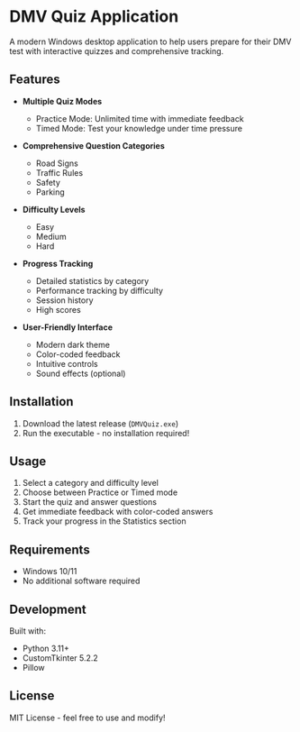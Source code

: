 # DMV Quiz Application

A modern Windows desktop application to help users prepare for their DMV test with interactive quizzes and comprehensive tracking.

## Features

- **Multiple Quiz Modes**
  - Practice Mode: Unlimited time with immediate feedback
  - Timed Mode: Test your knowledge under time pressure
  
- **Comprehensive Question Categories**
  - Road Signs
  - Traffic Rules
  - Safety
  - Parking

- **Difficulty Levels**
  - Easy
  - Medium
  - Hard

- **Progress Tracking**
  - Detailed statistics by category
  - Performance tracking by difficulty
  - Session history
  - High scores

- **User-Friendly Interface**
  - Modern dark theme
  - Color-coded feedback
  - Intuitive controls
  - Sound effects (optional)

## Installation

1. Download the latest release (`DMVQuiz.exe`)
2. Run the executable - no installation required!

## Usage

1. Select a category and difficulty level
2. Choose between Practice or Timed mode
3. Start the quiz and answer questions
4. Get immediate feedback with color-coded answers
5. Track your progress in the Statistics section

## Requirements

- Windows 10/11
- No additional software required

## Development

Built with:
- Python 3.11+
- CustomTkinter 5.2.2
- Pillow

## License

MIT License - feel free to use and modify!
